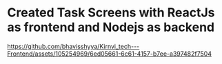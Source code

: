 # Created Task Screens with ReactJs as frontend and Nodejs as backend



https://github.com/bhavisshyya/Kirnvi_tech---Frontend/assets/105254969/6ed05661-6c61-4157-b7ee-a397482f7504

